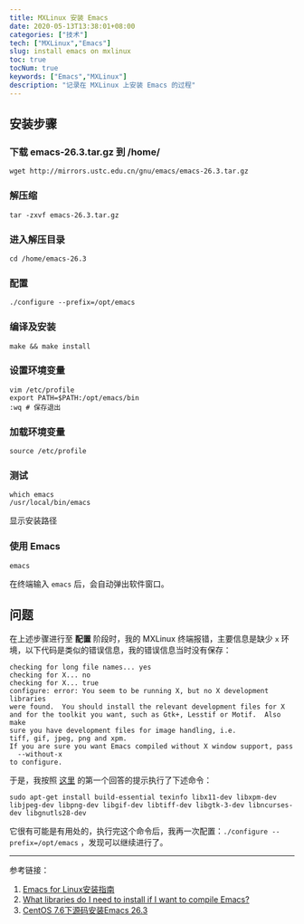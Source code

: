```yaml
---
title: MXLinux 安装 Emacs
date: 2020-05-13T13:38:01+08:00
categories: ["技术"]
tech: ["MXLinux","Emacs"]
slug: install emacs on mxlinux
toc: true
tocNum: true
keywords: ["Emacs","MXLinux"]
description: "记录在 MXLinux 上安装 Emacs 的过程"
---
```


## 安装步骤

### 下载 emacs-26.3.tar.gz 到 /home/

```
wget http://mirrors.ustc.edu.cn/gnu/emacs/emacs-26.3.tar.gz
```

### 解压缩

```
tar -zxvf emacs-26.3.tar.gz
```

### 进入解压目录

```
cd /home/emacs-26.3
```

### 配置

```
./configure --prefix=/opt/emacs
```

### 编译及安装

```
make && make install
```

### 设置环境变量

```
vim /etc/profile
export PATH=$PATH:/opt/emacs/bin
:wq # 保存退出
```

### 加载环境变量

```
source /etc/profile
```

### 测试

```
which emacs
/usr/local/bin/emacs
```

显示安装路径

### 使用 Emacs

```
emacs
```

在终端输入 `emacs` 后，会自动弹出软件窗口。

## 问题

在上述步骤进行至 **配置** 阶段时，我的 MXLinux 终端报错，主要信息是缺少 `x` 环境，以下代码是类似的错误信息，我的错误信息当时没有保存：

```
checking for long file names... yes
checking for X... no
checking for X... true
configure: error: You seem to be running X, but no X development libraries
were found.  You should install the relevant development files for X
and for the toolkit you want, such as Gtk+, Lesstif or Motif.  Also make
sure you have development files for image handling, i.e.
tiff, gif, jpeg, png and xpm.
If you are sure you want Emacs compiled without X window support, pass
  --without-x
to configure.
```

于是，我按照 [这里](https://askubuntu.com/questions/213873/what-libraries-do-i-need-to-install-if-i-want-to-compile-emacs) 的第一个回答的提示执行了下述命令：

```
sudo apt-get install build-essential texinfo libx11-dev libxpm-dev libjpeg-dev libpng-dev libgif-dev libtiff-dev libgtk-3-dev libncurses-dev libgnutls28-dev
```

它很有可能是有用处的，执行完这个命令后，我再一次配置：`./configure --prefix=/opt/emacs` ，发现可以继续进行了。

---

参考链接：

1. [Emacs for Linux安装指南](https://blog.csdn.net/youngdze/article/details/15751299)
2. [What libraries do I need to install if I want to compile Emacs?](https://askubuntu.com/questions/213873/what-libraries-do-i-need-to-install-if-i-want-to-compile-emacs)
3. [CentOS 7.6下源码安装Emacs 26.3](https://www.linuxidc.com/Linux/2019-09/160451.htm)